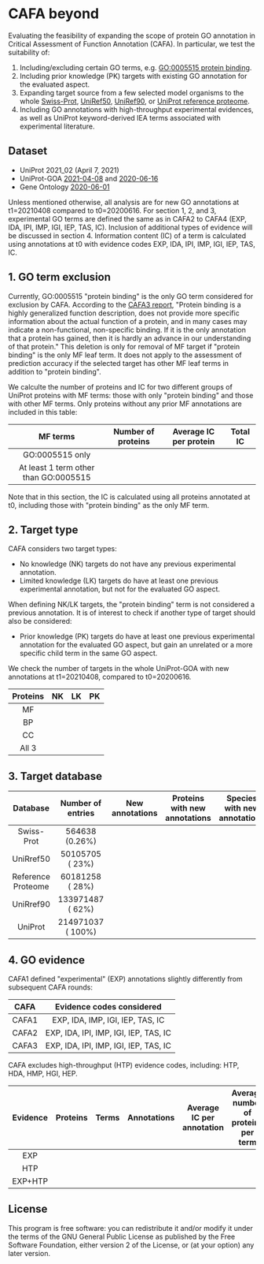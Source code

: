# CAFA beyond #
Evaluating the feasibility of expanding the scope of protein GO annotation in Critical Assessment of Function Annotation (CAFA).
In particular, we test the suitability of:
1. Including/excluding certain GO terms, e.g. [GO:0005515 protein binding](https://www.ebi.ac.uk/QuickGO/term/GO:0005515).
2. Including prior knowledge (PK) targets with existing GO annotation for the evaluated aspect.
3. Expanding target source from a few selected model organisms to the whole [Swiss-Prot](https://www.uniprot.org/uniprot/?query=reviewed:yes), [UniRef50](https://www.uniprot.org/uniref/?query=&fil=identity:0.5), [UniRef90](https://www.uniprot.org/uniref/?query=&fil=identity:0.9), or [UniProt reference proteome](https://www.uniprot.org/uniprot/?query=proteome%3a(reference%3ayes)).
4. Including GO annotations with high-throughput experimental evidences, as well as UniProt keyword-derived IEA terms associated with experimental literature.

## Dataset ##
* UniProt 2021_02 (April 7, 2021)
* UniProt-GOA [2021-04-08](ftp://ftp.ebi.ac.uk/pub/databases/GO/goa/old/UNIPROT/goa_uniprot_all.gpa.203.gz) and [2020-06-16](ftp://ftp.ebi.ac.uk/pub/databases/GO/goa/old/UNIPROT/goa_uniprot_all.gaf.198.gz)
* Gene Ontology [2020-06-01](http://release.geneontology.org/2020-06-01/ontology/go-basic.obo)

Unless mentioned otherwise, all analysis are for new GO annotations at t1=20210408 compared to t0=20200616. For section 1, 2, and 3, experimental GO terms are defined the same as in CAFA2 to CAFA4 (EXP, IDA, IPI, IMP, IGI, IEP, TAS, IC). Inclusion of additional types of evidence will be discussed in section 4. Information content (IC) of a term is calculated using annotations at t0 with evidence codes EXP, IDA, IPI, IMP, IGI, IEP, TAS, IC.

## 1. GO term exclusion ##

Currently, GO:0005515 "protein binding" is the only GO term considered for exclusion by CAFA. According to the [CAFA3 report](http://dx.doi.org/10.1186/s13059-019-1835-8), "Protein binding is a highly generalized function description, does not provide more specific information about the actual function of a protein, and in many cases may indicate a non-functional, non-specific binding. If it is the only annotation that a protein has gained, then it is hardly an advance in our understanding of that protein." This deletion is only for removal of MF target if "protein binding" is the only MF leaf term. It does not apply to the assessment of prediction accuracy if the selected target has other MF leaf terms in addition to "protein binding".

We calculte the number of proteins and IC for two different groups of UniProt proteins with MF terms: those with only "protein binding" and those with other MF terms.
Only proteins without any prior MF annotations are included in this table:

| MF terms                              | Number of proteins | Average IC per protein | Total IC |
| :--:                                  | :--:               |  :--:                  |  :--:    |
| GO:0005515 only                       |                    |                        |          |
| At least 1 term other than GO:0005515 |                    |                        |          |

Note that in this section, the IC is calculated using all proteins annotated at t0, including those with "protein binding" as the only MF term.

## 2. Target type ##

CAFA considers two target types:
* No knowledge (NK) targets do not have any previous experimental annotation.
* Limited knowledge (LK) targets do have at least one previous experimental annotation, but not for the evaluated GO aspect.

When defining NK/LK targets, the "protein binding" term is not considered a previous annotation.
It is of interest to check if another type of target should also be considered:
* Prior knowledge (PK) targets do have at least one previous experimental annotation for the evaluated GO aspect, but gain an unrelated or a more specific child term in the same GO aspect.

We check the number of targets in the whole UniProt-GOA with new annotations at t1=20210408, compared to t0=20200616.

| Proteins  | NK   | LK   | PK   |
| :--:      | :--: | :--: | :--: |
| MF        |      |      |      |
| BP        |      |      |      |
| CC        |      |      |      |
| All 3     |      |      |      |

## 3. Target database ##

| Database           | Number of entries | New annotations | Proteins with new annotations | Species with new annotations |
|   :--:             |  :--:             | :--:            | :--:                          | :--:                         |
| Swiss-Prot         |    564638 (0.26%) |                 |                               |                              |
| UniRref50          |  50105705 (  23%) |                 |                               |                              |
| Reference Proteome |  60181258 (  28%) |                 |                               |                              |
| UniRref90          | 133971487 (  62%) |                 |                               |                              |
| UniProt            | 214971037 ( 100%) |                 |                               |                              |


## 4. GO evidence ##

CAFA1 defined "experimental" (EXP) annotations slightly differently from subsequent CAFA rounds:

| CAFA  | Evidence codes considered             |
| :--:  | :--:                                  |
| CAFA1 | EXP, IDA,      IMP, IGI, IEP, TAS, IC |
| CAFA2 | EXP, IDA, IPI, IMP, IGI, IEP, TAS, IC |
| CAFA3 | EXP, IDA, IPI, IMP, IGI, IEP, TAS, IC |

CAFA excludes high-throughput (HTP) evidence codes, including: HTP, HDA, HMP, HGI, HEP.

| Evidence | Proteins | Terms | Annotations | Average IC per annotation | Average number of proteins per term |
| :--:     | :--:     | :--:  | :--:        |  :--:                     |  :--:                               |
| EXP      |          |       |             |                           |                                     |
| HTP      |          |       |             |                           |                                     |
| EXP+HTP  |          |       |             |                           |                                     |

## License ##

This program is free software: you can redistribute it and/or modify it under
the terms of the GNU General Public License as published by the Free Software
Foundation, either version 2 of the License, or (at your option) any later
version.
